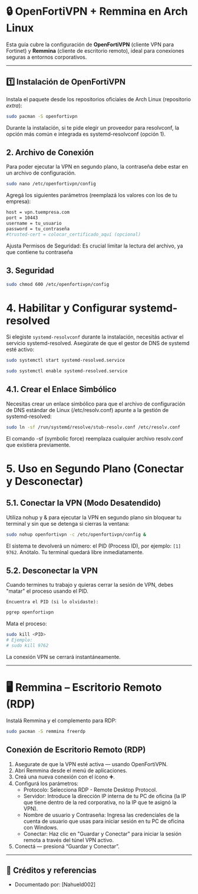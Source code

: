 # 🔒 OpenFortiVPN + Remmina en Arch Linux

Esta guía cubre la configuración de **OpenFortiVPN** (cliente VPN para Fortinet) y **Remmina** (cliente de escritorio remoto), ideal para conexiones seguras a entornos corporativos.

---

## 1️⃣ Instalación de OpenFortiVPN

Instala el paquete desde los repositorios oficiales de Arch Linux (repositorio *extra*):

```bash
sudo pacman -S openfortivpn
```

Durante la instalación, si te pide elegir un proveedor para resolvconf, la opción más común e integrada es systemd-resolvconf (opción 1).


## 2. Archivo de Conexión

Para poder ejecutar la VPN en segundo plano, la contraseña debe estar en un archivo de configuración.

```bash
sudo nano /etc/openfortivpn/config
```

Agregá los siguientes parámetros (reemplazá los valores con los de tu empresa):

```bash
host = vpn.tuempresa.com
port = 10443
username = tu_usuario
password = tu_contraseña
#trusted-cert = colocar_certificado_aquí (opcional)
```

Ajusta Permisos de Seguridad: Es crucial limitar la lectura del archivo, ya que contiene tu contraseña

## 3. Seguridad

```bash
sudo chmod 600 /etc/openfortivpn/config
```

# 4. Habilitar y Configurar systemd-resolved

Si elegiste `systemd-resolvconf` durante la instalación, necesitás activar el servicio systemd-resolved.
Asegúrate de que el gestor de DNS de systemd esté activo:

```bash
sudo systemctl start systemd-resolved.service

sudo systemctl enable systemd-resolved.service
```
## 4.1. Crear el Enlace Simbólico

Necesitas crear un enlace simbólico para que el archivo de configuración de DNS estándar de Linux (/etc/resolv.conf) apunte a la gestión de systemd-resolved:

```bash
sudo ln -sf /run/systemd/resolve/stub-resolv.conf /etc/resolv.conf
```

El comando -sf (symbolic force) reemplaza cualquier archivo resolv.conf que existiera previamente.

# 5. Uso en Segundo Plano (Conectar y Desconectar)

## 5.1. Conectar la VPN (Modo Desatendido)

Utiliza nohup y & para ejecutar la VPN en segundo plano sin bloquear tu terminal y sin que se detenga si cierras la ventana:

```bash
sudo nohup openfortivpn -c /etc/openfortivpn/config &
```
El sistema te devolverá un número: el PID (Process ID), por ejemplo: `[1] 9762`. Anótalo.
Tu terminal quedará libre inmediatamente.

## 5.2. Desconectar la VPN

Cuando termines tu trabajo y quieras cerrar la sesión de VPN, debes "matar" el proceso usando el PID.

    Encuentra el PID (si lo olvidaste):

```bash
pgrep openfortivpn
```
Mata el proceso:
```bash
sudo kill <PID>
# Ejemplo:
# sudo kill 9762
```
La conexión VPN se cerrará instantáneamente.

---
# 🖥️ Remmina – Escritorio Remoto (RDP)

Instalá Remmina y el complemento para RDP:

```bash
sudo pacman -S remmina freerdp
```

## Conexión de Escritorio Remoto (RDP)

1. Asegurate de que la VPN esté activa — usando OpenFortiVPN.
2. Abrí Remmina desde el menú de aplicaciones.
3. Creá una nueva conexión con el ícono ➕.
4. Configurá los parámetros:
    - Protocolo: Selecciona RDP - Remote Desktop Protocol.
    - Servidor: Introduce la dirección IP interna de tu PC de oficina (la IP que tiene dentro de la red corporativa, no la IP que te asignó la VPN).
    - Nombre de usuario y Contraseña: Ingresa las credenciales de la cuenta de usuario que usas para iniciar sesión en tu PC de oficina con Windows.
    - Conectar: Haz clic en "Guardar y Conectar" para iniciar la sesión remota a través del túnel VPN activo.
5. Conectá — presioná “Guardar y Conectar”.

---

## 📁 Créditos y referencias

* Documentado por: \[Nahueld002]